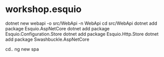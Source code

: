 # workshop.esquio


dotnet new webapi -o src/WebApi -n WebApi
cd src/WebApi
dotnet add package Esquio.AspNetCore
dotnet add package Esquio.Configuration.Store
dotnet add package Esquio.Http.Store
dotnet add package Swashbuckle.AspNetCore


cd..
ng new spa

